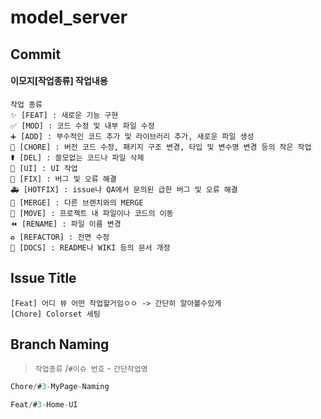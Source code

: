 # model_server

## Commit
#### 이모지[**작업종류**] 작업내용
```plaintext
작업 종류
✨ [FEAT] : 새로운 기능 구현
✅ [MOD] : 코드 수정 및 내부 파일 수정
➕ [ADD] : 부수적인 코드 추가 및 라이브러리 추가, 새로운 파일 생성
🎀 [CHORE] : 버전 코드 수정, 패키지 구조 변경, 타입 및 변수명 변경 등의 작은 작업
⚰️ [DEL] : 쓸모없는 코드나 파일 삭제
💄 [UI] : UI 작업
🔨 [FIX] : 버그 및 오류 해결
🚑️ [HOTFIX] : issue나 QA에서 문의된 급한 버그 및 오류 해결
🔀 [MERGE] : 다른 브랜치와의 MERGE
🚚 [MOVE] : 프로젝트 내 파일이나 코드의 이동
⏪️ [RENAME] : 파일 이름 변경
♻️ [REFACTOR] : 전면 수정
📝 [DOCS] : README나 WIKI 등의 문서 개정
```

## Issue Title

```plaintext
[Feat] 어디 뷰 어떤 작업할거임ㅇㅇ -> 간단히 알아볼수있게
[Chore] Colorset 세팅
```

## Branch Naming

> `작업종류` /`#이슈 번호` - `간단작업명`
> 

```swift
Chore/#3-MyPage-Naming

Feat/#3-Home-UI
```

